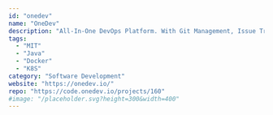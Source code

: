 ```yaml
---
id: "onedev"
name: "OneDev"
description: "All-In-One DevOps Platform. With Git Management, Issue Tracking, and CI/CD. Simple yet Powerful."
tags:
  - "MIT"
  - "Java"
  - "Docker"
  - "K8S"
category: "Software Development"
website: "https://onedev.io/"
repo: "https://code.onedev.io/projects/160"
#image: "/placeholder.svg?height=300&width=400"
---
```


